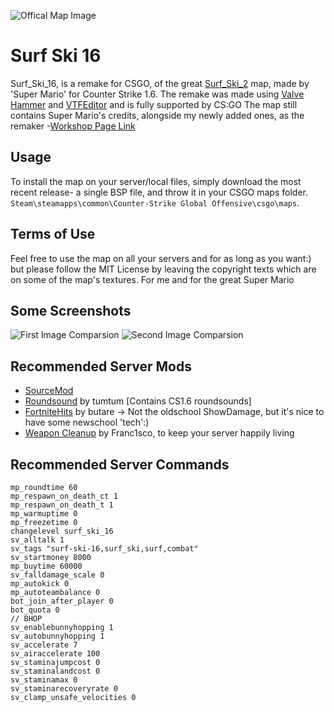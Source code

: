 ![Offical Map Image](https://steamuserimages-a.akamaihd.net/ugc/1681492314113788800/55981097C5E8D21A0ABE627B8D2F83E7B82B7D0F/)
# Surf Ski 16

Surf_Ski_16, is a remake for CSGO, of the great [Surf_Ski_2](https://gamebanana.com/maps/149561) map, made by 'Super Mario' for Counter Strike 1.6.
The remake was made using [Valve Hammer](https://developer.valvesoftware.com/wiki/Valve_Hammer_Editor) and [VTFEditor](https://developer.valvesoftware.com/wiki/VTFEdit) and is fully supported by CS:GO
The map still contains Super Mario's credits, alongside my newly added ones, as the remaker
-[Workshop Page Link](https://steamcommunity.com/sharedfiles/filedetails/?id=2271972961)

## Usage

To install the map on your server/local files, simply download the most recent release- a single BSP file, and throw it in your CSGO maps folder. `Steam\steamapps\common\Counter-Strike Global Offensive\csgo\maps`.
## Terms of Use

Feel free to use the map on all your servers and for as long as you want:) but please follow the MIT License by leaving the copyright texts which are on some of the map's textures. For me and for the great Super Mario
## Some Screenshots
![First Image Comparsion](https://i.imgur.com/QLT2fSj.png)
![Second Image Comparsion](https://i.imgur.com/dHdRjYr.png)
## Recommended Server Mods

 - [SourceMod](https://www.sourcemod.net/)
 - [Roundsound](https://forums.alliedmods.net/showthread.php?p=1786846) by tumtum [Contains CS1.6 roundsounds]
 - [FortniteHits](https://forums.alliedmods.net/showthread.php?p=2604559) by butare -> Not the oldschool ShowDamage, but it's nice to have some newschool 'tech':)
 - [Weapon Cleanup](https://forums.alliedmods.net/showthread.php?p=1424937) by Franc1sco, to keep your server happily living

## Recommended Server Commands
    mp_roundtime 60
    mp_respawn_on_death_ct 1
    mp_respawn_on_death_t 1
    mp_warmuptime 0
    mp_freezetime 0
    changelevel surf_ski_16
    sv_alltalk 1
    sv_tags "surf-ski-16,surf_ski,surf,combat"
    sv_startmoney 8000
    mp_buytime 60000
    sv_falldamage_scale 0
    mp_autokick 0
    mp_autoteambalance 0
    bot_join_after_player 0
    bot_quota 0
    // BHOP
    sv_enablebunnyhopping 1
    sv_autobunnyhopping 1
    sv_accelerate 7
    sv_airaccelerate 100
    sv_staminajumpcost 0
    sv_staminalandcost 0
    sv_staminamax 0
    sv_staminarecoveryrate 0
    sv_clamp_unsafe_velocities 0
